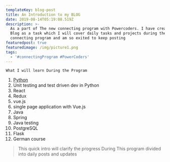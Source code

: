 ```yaml
---
templateKey: blog-post
title: An Introduction to my BLOG
date: 2019-08-14T05:19:08.519Z
description: >-
  As a part of The new connecting program with Powercoders. I have created this
  Blog as a task which I will cover daily tasks and projects during the
  connecting program and am so exited to keep posting 
featuredpost: true
featuredimage: /img/picture1.png
tags:
  - '#connectingProgram #PowerCoders'
---
```

```
What I will learn During the Program
```



1. [Python](https://campus.datacamp.com/courses/intro-to-python-for-data-science)
2. Unit testing and test driven dev in Python
3. React
4. Redux
5. vue.js
6. single page application with Vue.js
7. Java
8. Spring
9. Java testing
10. PostgreSQL
11. Flask
12. German course

> This quick intro will clarify the progress During This program divided into daily posts and updates
